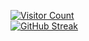 <a href="https://github.com/TheSPREEGuy">![Visitor Count](https://api.spreeguy.live/v1/github?BRUH)<br>![GitHub Streak](https://github-readme-streak-stats.herokuapp.com?user=TheSPREEGuy&theme=dark&hide_border=true&date_format=j%20M%5B%20Y%5D)</a>
